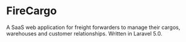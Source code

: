 # FireCargo

A SaaS web application for freight forwarders to manage their cargos, warehouses and customer relationships. Written in Laravel 5.0.
